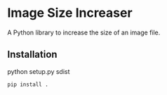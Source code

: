 # Image Size Increaser

A Python library to increase the size of an image file.

## Installation
python setup.py sdist
```bash
pip install .